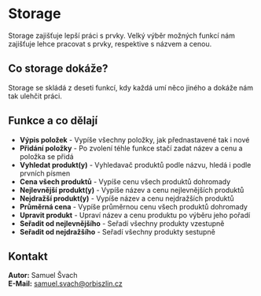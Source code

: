 # Storage

Storage zajišťuje lepší práci s prvky. 
Velký výběr možných funkcí nám zajišťuje lehce pracovat s prvky, respektive s názvem a cenou.

## Co storage dokáže?

Storage se skládá z deseti funkcí, kdy každá umí něco jiného a dokáže nám tak ulehčit práci.

## Funkce a co dělají

- **Výpis položek** - Vypíše všechny položky, jak přednastavené tak i nové
- **Přidání položky** - Po zvolení téhle funkce stačí zadat název a cenu a položka se přidá
- **Vyhledat produkt(y)** - Vyhledavač produktů podle názvu, hledá i podle prvních písmen
- **Cena všech produktů** - Vypíše cenu všech produktů dohromady
- **Nejlevnější produkt(y)** - Vypíše název a cenu nejlevnějších produktů
- **Nejdražší produkt(y)** - Vypíše název a cenu nejdražších produktů
- **Průměrná cena** - Vypíše průměrnou cenu všech produktů dohromady
- **Upravit produkt** - Upraví název a cenu produktu po výběru jeho pořadí
- **Seřadit od nejlevnějšího** - Seřadí všechny produkty vzestupně
- **Seřadit od nejdražšího** - Seřadí všechny produkty sestupně

## Kontakt

**Autor:** Samuel Švach <br>
**E-Mail:** samuel.svach@orbiszlin.cz